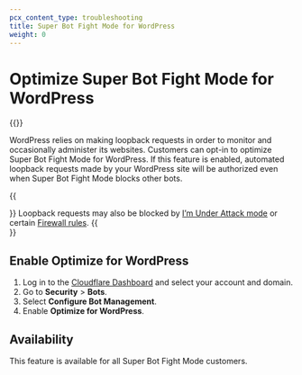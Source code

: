 ```yaml
---
pcx_content_type: troubleshooting
title: Super Bot Fight Mode for WordPress
weight: 0
---
```


# Optimize Super Bot Fight Mode for WordPress

{{<render file="_wordpress-loopback-definition">}}
<br/>

WordPress relies on making loopback requests in order to monitor and occasionally administer its websites. Customers can opt-in to optimize Super Bot Fight Mode for WordPress. If this feature is enabled, automated loopback requests made by your WordPress site will be authorized even when Super Bot Fight Mode blocks other bots. 

{{<Aside type="note">}}
Loopback requests may also be blocked by [I’m Under Attack mode](/fundamentals/security/under-attack-mode/) or certain [Firewall rules](/firewall/). 
{{</Aside>}}

## Enable Optimize for WordPress

1. Log in to the [Cloudflare Dashboard](http://dash.cloudflare.com) and select your account and domain.
2. Go to **Security** > **Bots**.
3. Select **Configure Bot Management**. 
4. Enable **Optimize for WordPress**.

## Availability

This feature is available for all Super Bot Fight Mode customers. 